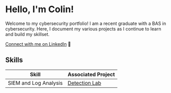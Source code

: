 # Hello, I'm Colin!

Welcome to my cybersecurity portfolio! I am a recent graduate with a BAS in cybersecurity. Here, I document my various projects as I continue to learn and build my skillset.

[Connect with me on LinkedIn](https://www.linkedin.com/in/cmo2901/) 🔗

## Skills

| Skill                                         | Associated Project         |
|-----------------------------------------------|----------------------------|
| SIEM and Log Analysis          | <a href="https://github.com/cmo2901/SIEM-Lab">Detection Lab</a>|

